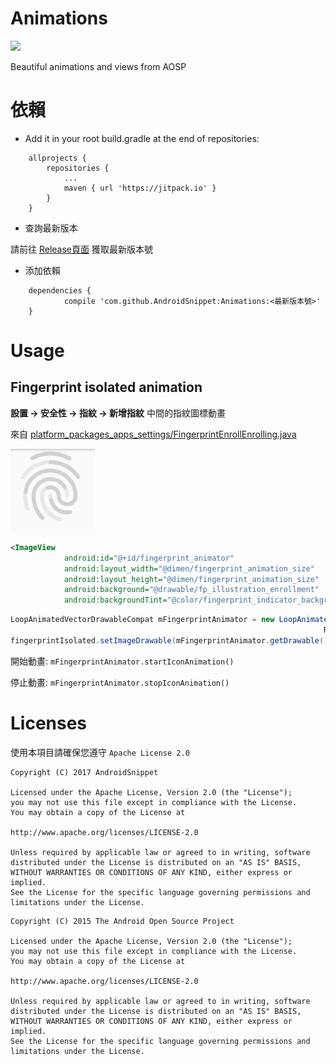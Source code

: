 # Animations

[![](https://jitpack.io/v/AndroidSnippet/Animations.svg)](https://jitpack.io/#AndroidSnippet/Animations)

Beautiful animations and views from AOSP

# 依賴

* Add it in your root build.gradle at the end of repositories:
```
	allprojects {
		repositories {
			...
			maven { url 'https://jitpack.io' }
		}
	}
```

* 查詢最新版本

請前往 [Release頁面](https://github.com/AndroidSnippet/Animations/releases) 獲取最新版本號

* 添加依賴

```
    dependencies {
	        compile 'com.github.AndroidSnippet:Animations:<最新版本號>'
	}
```

# Usage


## Fingerprint isolated animation

 **設置 -> 安全性 -> 指紋 -> 新增指紋** 中間的指紋圖標動畫

 來自 [platform_packages_apps_settings/FingerprintEnrollEnrolling.java](https://github.com/android/platform_packages_apps_settings/blob/master/src/com/android/settings/fingerprint/FingerprintEnrollEnrolling.java)

 ![animation](https://raw.githubusercontent.com/AndroidSnippet/Animations/master/art/FingerprintAnimationImageView_0.PNG)

 ```xml
 <ImageView
             android:id="@+id/fingerprint_animator"
             android:layout_width="@dimen/fingerprint_animation_size"
             android:layout_height="@dimen/fingerprint_animation_size"
             android:background="@drawable/fp_illustration_enrollment"
             android:backgroundTint="@color/fingerprint_indicator_background_resting" />
 ```
 ```java
 LoopAnimatedVectorDrawableCompat mFingerprintAnimator = new LoopAnimatedVectorDrawableCompat(AnimatedVectorDrawableCompat.create(this,
                                                                       R.drawable.enrollment_fingerprint_isolated_animation));
 fingerprintIsolated.setImageDrawable(mFingerprintAnimator.getDrawable());
 ```

 開始動畫: `mFingerprintAnimator.startIconAnimation()`

 停止動畫: `mFingerprintAnimator.stopIconAnimation()`

# Licenses
使用本項目請確保您遵守 `Apache License 2.0`
```
Copyright (C) 2017 AndroidSnippet

Licensed under the Apache License, Version 2.0 (the "License");
you may not use this file except in compliance with the License.
You may obtain a copy of the License at

http://www.apache.org/licenses/LICENSE-2.0

Unless required by applicable law or agreed to in writing, software
distributed under the License is distributed on an "AS IS" BASIS,
WITHOUT WARRANTIES OR CONDITIONS OF ANY KIND, either express or implied.
See the License for the specific language governing permissions and
limitations under the License.
```
```
Copyright (C) 2015 The Android Open Source Project

Licensed under the Apache License, Version 2.0 (the "License");
you may not use this file except in compliance with the License.
You may obtain a copy of the License at

http://www.apache.org/licenses/LICENSE-2.0

Unless required by applicable law or agreed to in writing, software
distributed under the License is distributed on an "AS IS" BASIS,
WITHOUT WARRANTIES OR CONDITIONS OF ANY KIND, either express or implied.
See the License for the specific language governing permissions and
limitations under the License.
```